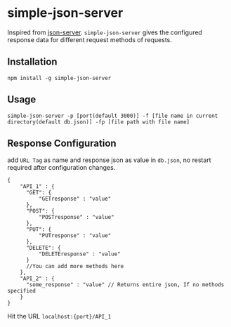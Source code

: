 # simple-json-server
Inspired from [json-server](https://www.npmjs.com/package/json-server). 
`simple-json-server` gives the configured response data for different request methods of requests.
## Installation
```
npm install -g simple-json-server
```
## Usage
```
simple-json-server -p [port(default 3000)] -f [file name in current directory(default db.json)] -fp [file path with file name]
```

## Response Configuration
add `URL Tag` as name and response json as value in `db.json`, no restart required after configuration changes.

```
{
    "API_1" : {
      "GET": {
          "GETresponse" : "value"
      },
      "POST": {
          "POSTresponse" : "value"
      },
      "PUT": {
          "PUTresponse" : "value"
      },
      "DELETE": {
          "DELETEresponse" : "value"
      }
      //You can add more methods here
    },
    "API_2" : {
      "some_response" : "value" // Returns entire json, If no methods specified
    }
}

```

Hit the URL `localhost:{port}/API_1`
